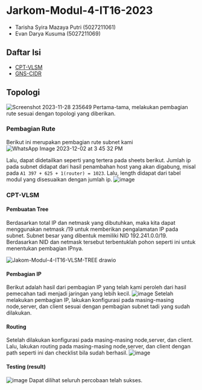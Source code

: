 
# Jarkom-Modul-4-IT16-2023

- Tarisha Syira Mazaya Putri (5027211061)
- Evan Darya Kusuma (5027211069)

## Daftar Isi
- [CPT-VLSM](https://github.com/tarishaicha/Jarkom-Modul-4-IT16-2023/tree/main#cpt--vlsm)
- [GNS-CIDR](https://github.com/tarishaicha/Jarkom-Modul-4-IT16-2023/tree/main#gns-cidr)

## Topologi
![Screenshot 2023-11-28 235649](https://github.com/tarishaicha/Jarkom-Modul-4-IT16-2023/assets/107459188/33de07cf-9aed-48fc-b54b-8742f90313ed)
Pertama-tama, melakukan pembagian rute sesuai dengan topologi yang diberikan.

### Pembagian Rute
Berikut ini merupakan pembagian rute subnet kami
![WhatsApp Image 2023-12-02 at 3 45 32 PM](https://github.com/tarishaicha/Jarkom-Modul-4-IT16-2023/assets/107459188/35fc0aa6-d39f-47a6-98b9-3fb29f299e61)

Lalu, dapat didetailkan seperti yang tertera pada sheets berikut. Jumlah ip pada subnet didapat dari hasil penambahan host yang akan digabung, misal pada `A1 397 + 625 + 1(router) = 1023`. Lalu, length didapat dari tabel modul yang disesuaikan dengan jumlah ip.
![image](https://github.com/tarishaicha/Jarkom-Modul-4-IT16-2023/assets/107459188/aca28446-16af-4be6-a2d9-4d8f0e456d99)

### CPT-VLSM
#### Pembuatan Tree 
Berdasarkan total IP dan netmask yang dibutuhkan, maka kita dapat menggunakan netmask /19 untuk memberikan pengalamatan IP pada subnet. Subnet besar yang dibentuk memiliki NID 192.241.0.0/19. Berdasarkan NID dan netmask tersebut terbentuklah pohon seperti ini untuk menentukan pembagian IPnya.

![Jakom-Modul-4-IT16-VLSM-TREE drawio](https://github.com/tarishaicha/Jarkom-Modul-4-IT16-2023/assets/107459188/00b93619-de08-4458-b058-2cfaba23f0c9)

#### Pembagian IP
Berikut adalah hasil dari pembagian IP yang telah kami peroleh dari hasil pemecahan tadi menjadi jaringan yang lebih kecil.
![image](https://github.com/tarishaicha/Jarkom-Modul-4-IT16-2023/assets/107459188/24658828-22c6-41a4-b5a0-6288db7e7e0f)
Setelah melakukan pembagian IP, lakukan konfigurasi pada masing-masing node,server, dan client sesuai dengan pembagian subnet tadi yang sudah dilakukan.

#### Routing
Setelah dilakukan konfigurasi pada masing-masing node,server, dan client. Lalu, lakukan routing pada masing-masing node,server, dan client dengan path seperti ini dan checklist bila sudah berhasil.
![image](https://github.com/tarishaicha/Jarkom-Modul-4-IT16-2023/assets/107459188/30570ea0-1592-4dda-b8e9-8bc7bc44a63d)

#### Testing (result)
![image](https://github.com/tarishaicha/Jarkom-Modul-4-IT16-2023/assets/107459188/05a12f3a-7989-4020-83f6-ed530a72ebea)
Dapat dilihat seluruh percobaan telah sukses.



